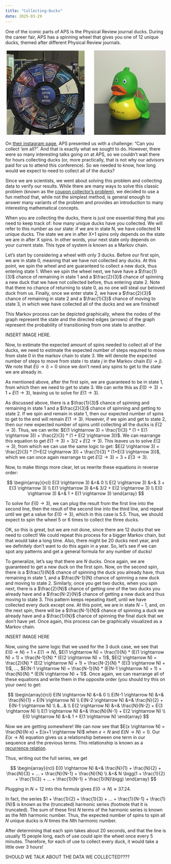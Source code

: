```yaml
---
title: "Collecting-Ducks"
date: 2025-03-29
---
```


One of the iconic parts of APS is the Physical Review journal ducks. 
During the career fair, APS has a spinning wheel that gives you one of 12 unique ducks, themed after different Physical Review journals.

![Duck Wheel](/assets/images/duck_wheel.png)

On [their instagram page](https://www.instagram.com/aps.physics/reel/DHUmrSKiLde/), APS presented us with a challenge: “Can you collect ‘em all?”. 
And that is exactly what we sought to do. 
However, there were so many interesting talks going on at APS, so we couldn’t wait there for hours collecting ducks (or, more practically, that is not why our advisors paid for us to attend this conference). 
So we needed to know, how long would we expect to need to collect all of the ducks?

Since we are scientists, we went about solving this problem and collecting data to verify our results. While there are many ways to solve this classic problem (known as the [coupon collector’s problem](https://en.wikipedia.org/wiki/Coupon_collector%27s_problem)), we decided to use a fun method that, while not the simplest method, is general enough to answer many variants of the problem and provides an introduction to many interesting mathematical concepts. 

When you are collecting the ducks, there is just one essential thing that you need to keep track of: how many unique ducks have you collected. 
We will refer to this number as our state: if we are in state N, we have collected N unique ducks. 
The state we are in after X+1 spins only depends on the state we are in after X spins. In other words, your next state only depends on your current state. 
This type of system is known as a Markov chain.

Let’s start by considering a wheel with only 3 ducks. 
Before our first spin, we are in state 0, meaning that we have not collected any ducks. 
At this point, we spin the wheel and are guaranteed to collect a new duck, thus entering state 1. 
When we spin the wheel next, we have have a $\frac{1}{3}$ chance of remaining in state 1 and a $\frac{2}{3}$ chance of spinning a new duck that we have not collected before, thus entering state 2. Note that there no chance of returning to state 0, as no one will steal our beloved duck from us. Finally, once we enter state 2, we have a $\frac{2}{3}$ chance of remaining in state 2 and a $\frac{1}{3}$ chance of moving to state 3, in which wee have collected all of the ducks and we are finished!

This Markov process can be depicted graphically, where the nodes of the graph represent the state and the directed edges (arrows) of the graph represent the probability of transitioning from one state to another. 

INSERT IMAGE HERE.

Now, to estimate the expected amount of spins needed to collect all of the ducks, we need to estimate the expected number of steps required to move from state 0 in the markov chain to state 3. 
We will denote the expected number of steps to move from state $i$ to state $j$ in the Markov chain $E(i \rightarrow j)$. 
We note that $E(i \rightarrow i) = 0$ since we don’t need any spins to get to the state we are already in.

As mentioned above, after the first spin, we are guaranteed to be in state 1, from which then we need to get to state 3. 
We can write this as $E(0 \rightarrow 3) = 1 + E(1 \rightarrow 3)$, leaving us to solve for $E(1 \rightarrow 3)$. 

As discussed above, there is a $\frac{1}{3}$ chance of spinning and remaining in state 1 and a $\frac{2}{3}$ chance of spinning and getting to state 2. 
If we spin and remain in state 1, then our expected number of spins to get to the end will remain $E(1 \rightarrow 3)$. 
However, if we spin and get to state 2, then our new expected number of spins until collecting all the ducks is $E(2 \rightarrow 3)$. 
Thus, we can write: $E(1 \rightarrow 3) = \frac{1}{3} * (1 + E(1 \rightarrow 3)) + \frac{2}{3} * (1 + E(2 \rightarrow 3))$. 
We can rearrange this equation to get $E(1 \rightarrow 3) = 3/2 + E(2 \rightarrow 3)$. 
This leaves us to solve $E(2→3)$, from which we can use the same logic to get: $E(2 \rightarrow 3) = \frac{2}{3} * (1+E(2 \rightarrow 3)) + \frac{1}{3} * (1+E(3 \rightarrow 3))$, which we can once again rearrange to get $E(2 \rightarrow 3) = 3 + E(3 \rightarrow 3)$.

Now, to make things more clear, let us rewrite these equations in reverse order:

$$
\begin{array}{rcl}
E(3 \rightarrow 3) &=& 0 \\
E(2 \rightarrow 3) &=& 3 + E(3 \rightarrow 3) \\
E(1 \rightarrow 3) &=& 3/2 + E(2 \rightarrow 3) \\
E(0 \rightarrow 3) &=& 1 + E(1 \rightarrow 3)
\end{array}
$$

To solve for $E(0→3)$, we can plug the result from the first line into the second line, then the result of the second line into the third line, and repeat until we get a value for $E(0→3)$, which in this case is 5.5. 
Thus, we should expect to spin the wheel 5 or 6 times to collect the three ducks. 

OK, so this is great, but we are not done, since there are 12 ducks that we need to collect! 
We could repeat this process for a bigger Markov chain, but that would take a long time. 
Also, there might be 20 ducks next year, and we definitely don’t want to do this again in a year. 
So, let’s see if we can spot any patterns and get a general formula for any number of ducks!

To generalize, let’s say that there are $N$ ducks. 
Once again, we are guaranteed to get a new duck on the first spin. 
Now, on the second spin, there is a $\frac{1}{N}$ chance of spinning the duck you already have, thus remaining in state 1, and a $\frac{N-1}{N} chance of spinning a new duck and moving to state 2. 
Similarly, once you get two ducks, when you spin next, there is a $\frac{2}{N}$ chance of getting one of the two ducks you already have and a $\frac{N-2}{N}$ chance of getting a new duck and thus moving to state 3. 
This pattern keeps repeating itself, until we have collected every duck except one. 
At this point, we are in state $N-1$, and, on the next spin, there will be a $\frac{N-1}{N}$ chance of spinning a duck we already have and a $\frac{1}{N}$ chance of spinning the final duck that we don’t have yet. Once again, this process can be graphically visualized as a Markov chain.

INSERT IMAGE HERE

Now, using the same logic that we used for the 3 duck case, we see that $E(0 \rightarrow N) = 1 + E(1 \rightarrow N)$, $E(1 \rightarrow N) = \frac{1}{N} * (E(1 \rightarrow N) + 1) + \frac{N-1}{N} * (E(2 \rightarrow N) + 1)$, $E(2 \rightarrow N) = \frac{2}{N} * (E(2 \rightarrow N) + 1) + \frac{N-2}{N} * (E(3 \rightarrow N) + 1)$, …, $E(N-1 \rightarrow N) = \frac{N-1}{N} * (E(N-1 \rightarrow N) + 1) + \frac{N}{N} * (E(N \rightarrow N) + 1)$. 
Once again, we can rearrange all of these equations and write them in the opposite order (you should try this on your own) to get:

$$
\begin{array}{rcl}
E(N \rightarrow N) &=& 0 \\
E(N-1 \rightarrow N) &=& \frac{N}{1} + E(N \rightarrow N) \\
E(N-2 \rightarrow N) &=& \frac{N}{2} + E(N-1 \rightarrow N) \\
&...& \\
E(2 \rightarrow N) &=& \frac{N}{N-2} + E(3 \rightarrow N) \\
E(1 \rightarrow N) &=& \frac{N}{N-1} + E(2 \rightarrow N) \\
E(0 \rightarrow N) &=& 1 + E(1 \rightarrow N)
\end{array}
$$

Now we are getting somewhere! We can now see that $E(x \rightarrow N) = \frac{N}{N-x} + E(x+1 \rightarrow N)$ when $x < N$ and $E(N \rightarrow N) = 0$. Our $E(x \rightarrow N)$ equation gives us a relationship between one term in our sequence and the previous terms. This relationship is known as a [recurrence relation](https://en.wikipedia.org/wiki/Recurrence_relation). 

Thus, writing out the full series, we get

$$
\begin{array}{rcl}
E(0 \rightarrow N) &=& \frac{N}{1} + \frac{N}{2} + \frac{N}{3} + ... + \frac{N}{N-1} + \frac{N}{N} \\
&=& N \bigg(1 + \frac{1}{2} + \frac{1}{3} + ... + \frac{1}{N-1} + \frac{1}{N}\bigg)
\end{array}
$$

Plugging in $N=12$ into this formula gives $E(0 \rightarrow N) \approx 37.24$.

In fact, the series $1 + \frac{1}{2} + \frac{1}{3} + ... + \frac{1}{N-1} + \frac{1}{N}$ is known as the (truncated) harmonic series (footnote that it is truncated). The sum of these first $N$ terms of the harmonic series is known as the Nth harmonic number. Thus, the expected number of spins to spin all $N$ unique ducks is $N$ times the $N$th harmonic number.

After determining that each spin takes about 20 seconds, and that the line is usually 15 people long, each of use could spin the wheel once every 5 minutes. 
Therefore, for each of use to collect every duck, it would take a little over 3 hours! 

SHOULD WE TALK ABOUT THE DATA WE COLLECTED????

